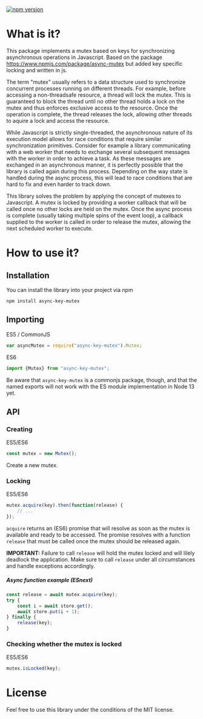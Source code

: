 [![npm version](https://badge.fury.io/js/async-key-mutex.svg)](https://badge.fury.io/js/async-key-mutex)

# What is it?

This package implements a mutex based on keys for synchronizing asynchronous operations in
Javascript.
Based on the package https://www.npmjs.com/package/async-mutex but added key specific locking and written in js.

The term "mutex" usually refers to a data structure used to synchronize
concurrent processes running on different threads. For example, before accessing
a non-threadsafe resource, a thread will lock the mutex. This is guaranteed
to block the thread until no other thread holds a lock on the mutex and thus
enforces exclusive access to the resource. Once the operation is complete, the
thread releases the lock, allowing other threads to aquire a lock and access the
resource.

While Javascript is strictly single-threaded, the asynchronous nature of its
execution model allows for race conditions that require similar synchronization
primitives. Consider for example a library communicating with a web worker that
needs to exchange several subsequent messages with the worker in order to achieve
a task. As these messages are exchanged in an asynchronous manner, it is perfectly
possible that the library is called again during this process. Depending on the
way state is handled during the async process, this will lead to race conditions
that are hard to fix and even harder to track down.

This library solves the problem by applying the concept of mutexes to Javascript.
A mutex is locked by providing a worker callback that will be called once no other locks
are held on the mutex. Once the async process is complete (usually taking multiple
spins of the event loop), a callback supplied to the worker is called in order
to release the mutex, allowing the next scheduled worker to execute.

# How to use it?

## Installation

You can install the library into your project via npm

    npm install async-key-mutex

## Importing

ES5 / CommonJS

```javascript
var asyncMutex = require("async-key-mutex").Mutex;
```

ES6

```javascript
import {Mutex} from "async-key-mutex";
```

Be aware that `async-key-mutex` is a commonjs package, though, and that the named exports will not work with the ES module implementation in Node 13 yet.

## API

### Creating

ES5/ES6

```javascript
const mutex = new Mutex();
```

Create a new mutex.

### Locking

ES5/ES6

```javascript
mutex.acquire(key).then(function(release) {
    // ...
});
```

`acquire` returns an (ES6) promise that will resolve as soon as the mutex is
available and ready to be accessed. The promise resolves with a function `release` that
must be called once the mutex should be released again.

**IMPORTANT:** Failure to call `release` will hold the mutex locked and will
lilely deadlock the application. Make sure to call `release` under all circumstances
and handle exceptions accordingly.

##### Async function example (ESnext)

```javascript
const release = await mutex.acquire(key);
try {
    const i = await store.get();
    await store.put(i + 1);
} finally {
    release(key);
}
```

### Checking whether the mutex is locked

ES5/ES6

```javascript
mutex.isLocked(key);
```

# License

Feel free to use this library under the conditions of the MIT license.
